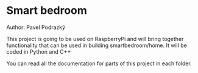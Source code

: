 # Smart bedroom

Author: Pavel Podrazký

This project is going to be used on RaspberryPi and will bring together functionality that can be used in building smartbedroom/home.
It will be coded in Python and C++

You can read all the documentation for parts of this project in each folder.
